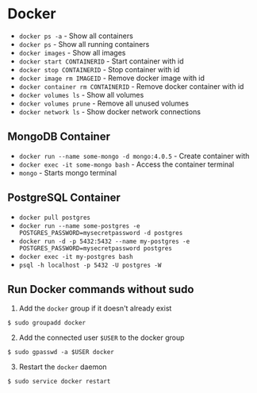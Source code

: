 # Docker

* `docker ps -a` - Show all containers
* `docker ps` - Show all running containers
* `docker images` - Show all images
* `docker start CONTAINERID` - Start container with id
* `docker stop CONTAINERID` - Stop container with id
* `docker image rm IMAGEID`  - Remove docker image with id
* `docker container rm CONTAINERID` - Remove docker container with id
* `docker volumes ls` - Show all volumes
* `docker volumes prune` - Remove all unused volumes
* `docker network ls` - Show docker network connections

## MongoDB Container

* `docker run --name some-mongo -d mongo:4.0.5` - Create container with 
* `docker exec -it some-mongo bash` - Access the container terminal
* `mongo` - Starts mongo terminal

## PostgreSQL Container

* `docker pull postgres`
* `docker run --name some-postgres -e POSTGRES_PASSWORD=mysecretpassword -d postgres`
* `docker run -d -p 5432:5432 --name my-postgres -e POSTGRES_PASSWORD=mysecretpassword postgres`
* `docker exec -it my-postgres bash`
* `psql -h localhost -p 5432 -U postgres -W`

## Run Docker commands without sudo

1. Add the `docker` group if it doesn't already exist

```console
$ sudo groupadd docker
```

2. Add the connected user `$USER` to the docker group
```console
$ sudo gpasswd -a $USER docker
```

3. Restart the `docker` daemon
```console
$ sudo service docker restart
```
